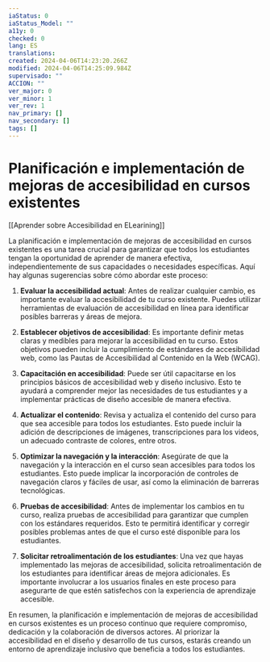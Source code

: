 ```yaml
---
iaStatus: 0
iaStatus_Model: ""
a11y: 0
checked: 0
lang: ES
translations: 
created: 2024-04-06T14:23:20.266Z
modified: 2024-04-06T14:25:09.984Z
supervisado: ""
ACCION: ""
ver_major: 0
ver_minor: 1
ver_rev: 1
nav_primary: []
nav_secondary: []
tags: []
---
```

# Planificación e implementación de mejoras de accesibilidad en cursos existentes

[[Aprender sobre Accesibilidad en ELearining]]

La planificación e implementación de mejoras de accesibilidad en cursos existentes es una tarea crucial para garantizar que todos los estudiantes tengan la oportunidad de aprender de manera efectiva, independientemente de sus capacidades o necesidades específicas. Aquí hay algunas sugerencias sobre cómo abordar este proceso:

1. **Evaluar la accesibilidad actual**: Antes de realizar cualquier cambio, es importante evaluar la accesibilidad de tu curso existente. Puedes utilizar herramientas de evaluación de accesibilidad en línea para identificar posibles barreras y áreas de mejora.

2. **Establecer objetivos de accesibilidad**: Es importante definir metas claras y medibles para mejorar la accesibilidad en tu curso. Estos objetivos pueden incluir la cumplimiento de estándares de accesibilidad web, como las Pautas de Accesibilidad al Contenido en la Web (WCAG).

3. **Capacitación en accesibilidad**: Puede ser útil capacitarse en los principios básicos de accesibilidad web y diseño inclusivo. Esto te ayudará a comprender mejor las necesidades de tus estudiantes y a implementar prácticas de diseño accesible de manera efectiva.

4. **Actualizar el contenido**: Revisa y actualiza el contenido del curso para que sea accesible para todos los estudiantes. Esto puede incluir la adición de descripciones de imágenes, transcripciones para los videos, un adecuado contraste de colores, entre otros.

5. **Optimizar la navegación y la interacción**: Asegúrate de que la navegación y la interacción en el curso sean accesibles para todos los estudiantes. Esto puede implicar la incorporación de controles de navegación claros y fáciles de usar, así como la eliminación de barreras tecnológicas.

6. **Pruebas de accesibilidad**: Antes de implementar los cambios en tu curso, realiza pruebas de accesibilidad para garantizar que cumplen con los estándares requeridos. Esto te permitirá identificar y corregir posibles problemas antes de que el curso esté disponible para los estudiantes.

7. **Solicitar retroalimentación de los estudiantes**: Una vez que hayas implementado las mejoras de accesibilidad, solicita retroalimentación de los estudiantes para identificar áreas de mejora adicionales. Es importante involucrar a los usuarios finales en este proceso para asegurarte de que estén satisfechos con la experiencia de aprendizaje accesible.

En resumen, la planificación e implementación de mejoras de accesibilidad en cursos existentes es un proceso continuo que requiere compromiso, dedicación y la colaboración de diversos actores. Al priorizar la accesibilidad en el diseño y desarrollo de tus cursos, estarás creando un entorno de aprendizaje inclusivo que beneficia a todos los estudiantes.

